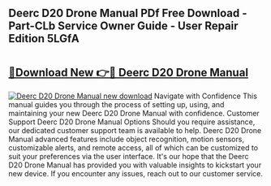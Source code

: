 ## Deerc D20 Drone Manual PDf Free Download - Part-CLb Service Owner Guide - User Repair Edition 5LGfA

# <h2><a href="http://bc21322.oget.top/?id=Deerc+D20+Drone+Manual">🔗Download New 👉🔴 Deerc D20 Drone Manual</a></h2>

[![Deerc D20 Drone Manual new download](https://i.imgur.com/5g1atiW.png)](http://bc21322.oget.top/?id=Deerc+D20+Drone+Manual)
Navigate with Confidence This manual guides you through the process of setting up, using, and maintaining your new Deerc D20 Drone Manual with confidence. Customer Support Deerc D20 Drone Manual Options Should you require assistance, our dedicated customer support team is available to help. Deerc D20 Drone Manual advanced features include object recognition, motion sensors, customizable alerts, and remote access, all of which can be customized to suit your preferences via the user interface. It's our hope that the Deerc D20 Drone Manual has provided you with valuable insights to kickstart your new device. If you encounter any issues, reach out to our customer service.

